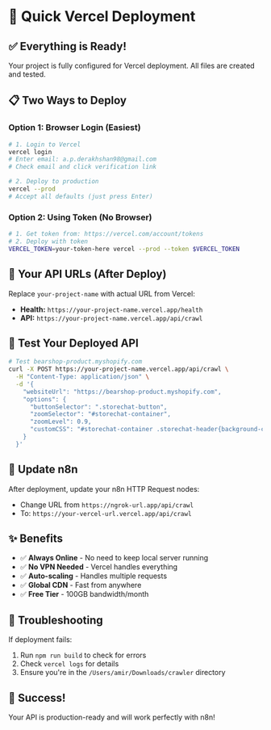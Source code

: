 # 🚀 Quick Vercel Deployment

## ✅ Everything is Ready!

Your project is fully configured for Vercel deployment. All files are created and tested.

## 📋 Two Ways to Deploy

### Option 1: Browser Login (Easiest)
```bash
# 1. Login to Vercel
vercel login
# Enter email: a.p.derakhshan98@gmail.com
# Check email and click verification link

# 2. Deploy to production
vercel --prod
# Accept all defaults (just press Enter)
```

### Option 2: Using Token (No Browser)
```bash
# 1. Get token from: https://vercel.com/account/tokens
# 2. Deploy with token
VERCEL_TOKEN=your-token-here vercel --prod --token $VERCEL_TOKEN
```

## 🎯 Your API URLs (After Deploy)

Replace `your-project-name` with actual URL from Vercel:

- **Health:** `https://your-project-name.vercel.app/health`
- **API:** `https://your-project-name.vercel.app/api/crawl`

## 🧪 Test Your Deployed API

```bash
# Test bearshop-product.myshopify.com
curl -X POST https://your-project-name.vercel.app/api/crawl \
  -H "Content-Type: application/json" \
  -d '{
    "websiteUrl": "https://bearshop-product.myshopify.com",
    "options": {
      "buttonSelector": ".storechat-button",
      "zoomSelector": "#storechat-container",
      "zoomLevel": 0.9,
      "customCSS": "#storechat-container .storechat-header{background-color: #FF0000 !important;}"
    }
  }'
```

## 📱 Update n8n

After deployment, update your n8n HTTP Request nodes:
- Change URL from `https://ngrok-url.app/api/crawl`
- To: `https://your-vercel-url.vercel.app/api/crawl`

## ✨ Benefits

- ✅ **Always Online** - No need to keep local server running
- ✅ **No VPN Needed** - Vercel handles everything
- ✅ **Auto-scaling** - Handles multiple requests
- ✅ **Global CDN** - Fast from anywhere
- ✅ **Free Tier** - 100GB bandwidth/month

## 🔧 Troubleshooting

If deployment fails:
1. Run `npm run build` to check for errors
2. Check `vercel logs` for details
3. Ensure you're in the `/Users/amir/Downloads/crawler` directory

## 🎉 Success!

Your API is production-ready and will work perfectly with n8n!
